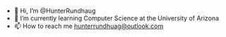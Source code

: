 - 👋 Hi, I’m @HunterRundhaug
- 🌱 I’m currently learning Computer Science at the University of Arizona
- 📫 How to reach me hunterrundhuag@outlook.com

<!---
HunterRundhaug/HunterRundhaug is a ✨ special ✨ repository because its `README.md` (this file) appears on your GitHub profile.
You can click the Preview link to take a look at your changes.
--->
